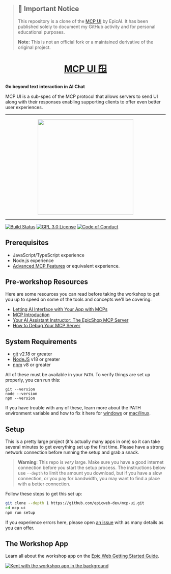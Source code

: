 > ## 🚨 Important Notice
>
> This repository is a clone of the
> [MCP UI](https://www.epicai.pro/workshops/day-5-6-mcp-ui)
> by EpicAI. It has been published solely to document my GitHub activity
> and for personal educational purposes.
>
> **Note:** This is not an official fork or a maintained derivative of the
> original project.
<div>
  <h1 align="center"><a href="https://www.epicweb.dev/workshops">MCP UI 🪟</a></h1>
  <strong>
    Go beyond text interaction in AI Chat
  </strong>
  <p>
    MCP UI is a sub-spec of the MCP protocol that allows servers to send UI along with their responses enabling supporting clients to offer even better user experiences.
  </p>
</div>

<hr />

<div align="center">
  <a
    alt="Epic Web logo with the words Deployed Version"
    href="https://epicweb-dev-mcp-ui.fly.dev/"
  >
    <img
      width="300px"
      src="https://github-production-user-asset-6210df.s3.amazonaws.com/1500684/254000390-447a3559-e7b9-4918-947a-1b326d239771.png"
    />
  </a>
</div>

<hr />

<!-- prettier-ignore-start -->
[![Build Status][build-badge]][build]
[![GPL 3.0 License][license-badge]][license]
[![Code of Conduct][coc-badge]][coc]
<!-- prettier-ignore-end -->

## Prerequisites

- JavaScript/TypeScript experience
- Node.js experience
- [Advanced MCP Features](https://www.epicai.pro/advanced-mcp-features) or
  equivalent experience.

## Pre-workshop Resources

Here are some resources you can read before taking the workshop to get you up to
speed on some of the tools and concepts we'll be covering:

- [Letting AI Interface with Your App with MCPs](https://www.epicai.pro/letting-ai-interface-with-your-app-with-mcps-talk)
- [MCP Introduction](https://modelcontextprotocol.io/introduction)
- [Your AI Assistant Instructor: The EpicShop MCP Server](https://www.epicai.pro/your-ai-assistant-instructor-the-epicshop-mcp-server-0eazr)
- [How to Debug Your MCP Server](https://www.epicai.pro/how-to-debug-your-mcp-server-38qyl)

## System Requirements

- [git][git] v2.18 or greater
- [NodeJS][node] v18 or greater
- [npm][npm] v8 or greater

All of these must be available in your `PATH`. To verify things are set up
properly, you can run this:

```shell
git --version
node --version
npm --version
```

If you have trouble with any of these, learn more about the PATH environment
variable and how to fix it here for [windows][win-path] or
[mac/linux][mac-path].

## Setup

This is a pretty large project (it's actually many apps in one) so it can take
several minutes to get everything set up the first time. Please have a strong
network connection before running the setup and grab a snack.

> **Warning**: This repo is _very_ large. Make sure you have a good internet
> connection before you start the setup process. The instructions below use
> `--depth` to limit the amount you download, but if you have a slow connection,
> or you pay for bandwidth, you may want to find a place with a better
> connection.

Follow these steps to get this set up:

```sh nonumber
git clone --depth 1 https://github.com/epicweb-dev/mcp-ui.git
cd mcp-ui
npm run setup
```

If you experience errors here, please open [an issue][issue] with as many
details as you can offer.

## The Workshop App

Learn all about the workshop app on the
[Epic Web Getting Started Guide](https://www.epicweb.dev/get-started).

[![Kent with the workshop app in the background](https://github-production-user-asset-6210df.s3.amazonaws.com/1500684/280407082-0e012138-e01d-45d5-abf2-86ffe5d03c69.png)](https://www.epicweb.dev/get-started)

<!-- prettier-ignore-start -->
[npm]: https://www.npmjs.com/
[node]: https://nodejs.org
[git]: https://git-scm.com/
[build-badge]: https://img.shields.io/github/actions/workflow/status/epicweb-dev/mcp-ui/validate.yml?branch=main&logo=github&style=flat-square
[build]: https://github.com/epicweb-dev/mcp-ui/actions?query=workflow%3Avalidate
[license-badge]: https://img.shields.io/badge/license-GPL%203.0%20License-blue.svg?style=flat-square
[license]: https://github.com/epicweb-dev/mcp-ui/blob/main/LICENSE
[coc-badge]: https://img.shields.io/badge/code%20of-conduct-ff69b4.svg?style=flat-square
[coc]: https://kentcdodds.com/conduct
[win-path]: https://www.howtogeek.com/118594/how-to-edit-your-system-path-for-easy-command-line-access/
[mac-path]: http://stackoverflow.com/a/24322978/971592
[issue]: https://github.com/epicweb-dev/mcp-ui/issues/new
<!-- prettier-ignore-end -->
